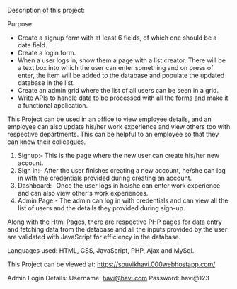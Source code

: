 Description of this project:

Purpose:
- Create a signup form with at least 6 fields, of which one should be a date field.
- Create a login form.
- When a user logs in, show them a page with a list creator. There will be a text box into which the user can enter something and on press of enter, the item will be added to the database and populate the updated database in the list.
- Create an admin grid where the list of all users can be seen in a grid.
- Write APIs to handle data to be processed with all the forms and make it a functional application.

This Project can be used in an office to view employee details, and an employee can also update his/her work experience and view others too with respective departments. This can be helpful to an employee so that they can know their colleagues.
1. Signup:- This is the page where the new user can create his/her new account.
2. Sign in:- After the user finishes creating a new account, he/she can log in with the credentials provided during creating an account.
3. Dashboard:- Once the user logs in he/she can enter work experience and can also view other's work experiences.
4. Admin Page:- The admin can log in with credentials and can view all the list of users and the details they provided during sign-up.

Along with the Html Pages, there are respective PHP pages for data entry and fetching data from the database and all the inputs provided by the user are validated with JavaScript for efficiency in the database.

Languages used:
HTML, CSS, JavaScript, PHP, Ajax and MySql.

This Project can be viewed at: https://souvikhavi.000webhostapp.com/

Admin Login Details: 
Username: havi@havi.com
Password: havi@123
